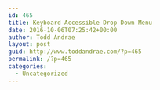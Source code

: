 ```yaml
---
id: 465
title: Keyboard Accessible Drop Down Menu
date: 2016-10-06T07:25:42+00:00
author: Todd Andrae
layout: post
guid: http://www.toddandrae.com/?p=465
permalink: /?p=465
categories:
  - Uncategorized
---
```

